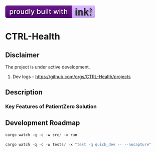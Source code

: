 [![Built with ink!](https://raw.githubusercontent.com/paritytech/ink/master/.images/badge.svg)](https://github.com/paritytech/ink)

# CTRL-Health

## Disclaimer

The project is under active development.


1. Dev logs - https://github.com/orgs/CTRL-Health/projects

## Description

### Key Features of PatientZero Solution

## Development Roadmap





```javascript
cargo watch -q -c -w src/ -x run
```

```javascript
cargo watch -q -c -w tests/ -x "test -q quick_dev -- --nocapture"
```